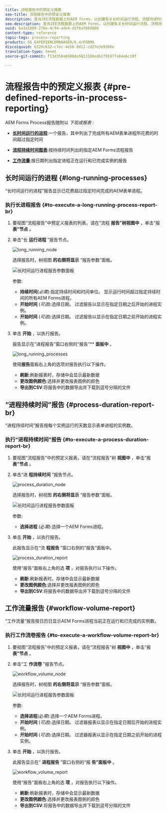 ```yaml
---
title: 流程报告中的预定义报表
seo-title: 流程报告中的预定义报表
description: 查询JEE流程数据上的AEM Forms，以创建有关长时间运行流程、流程持续时间和工作流卷的报告
seo-description: 查询JEE流程数据上的AEM Forms，以创建有关长时间运行流程、流程持续时间和工作流卷的报告
uuid: ba3a1809-270e-4c94-ade4-d2f6af86d860
content-type: reference
topic-tags: process-reporting
products: SG_EXPERIENCEMANAGER/6.4/FORMS
discoiquuid: 6320c632-c7ec-4e56-9d12-cd27e3e9306e
translation-type: tm+mt
source-git-commit: f13d358a6508da5813186ed61f959f7a84e6c19f

---
```



# 流程报告中的预定义报表 {#pre-defined-reports-in-process-reporting}

AEM Forms Process报告随附以 *下现成报表* :

* **[长时间运行的进程](/help/forms/using/process-reporting/pre-defined-reports-in-process-reporting.md#p-long-running-processes-p)**:一个报告，其中列出了完成所有AEM表单进程所花费的时间超过指定时间

* **[流程持续时间图表](/help/forms/using/process-reporting/pre-defined-reports-in-process-reporting.md#p-process-duration-report-br-p)**:按持续时间列出的指定AEM Forms流程报告

* **[工作流量](/help/forms/using/process-reporting/pre-defined-reports-in-process-reporting.md#p-workflow-volume-report-p)**:按日期列出指定进程正在运行和已完成实例的报告

## 长时间运行的进程 {#long-running-processes}

“长时间运行的进程”报告显示已花费超过指定时间完成的AEM表单进程。

### 执行长进程报告 {#to-execute-a-long-running-process-report-br}

1. 要视图“流程报告”中预定义报表的列表，请在“流程 **报告”树视图中** ，单击“报 **表”节点** 。
1. 单击“长 **运行进程** ”报告节点。

   ![long_running_node](assets/long_running_node.png)

   选择报告时，树视图 **的右侧将显示** “报告参数”面板。

   ![长时间运行进程报告参数面板](assets/report_parameters_panel.png)

   参数:

   * **持续时间**(*必需*):指定持续时间和时间单位。 显示运行时间超过指定持续时间的所有AEM Forms进程。
   * **开始时间** (*可选*):选择日期。 过滤报告以显示在指定日期之后开始的进程实例。
   * **开始时间** (*可选*):选择日期。 过滤报告以显示在指定日期之前开始的进程实例。

1. 单击 **开始** ，以执行报告。

   报告显示在“进程报告”窗口右侧的“报告”** **面板中** 。

   ![long_running_processes](assets/long_running_processes.png)

   使用**报告**面板右上角的选项对报告执行以下操作。

   * **刷新**:刷新报表时，存储中会显示最新数据
   * **更改图例颜色**:选择并更改报表图例的颜色
   * **导出到CSV**:将报告中的数据导出并下载到逗号分隔的文件

## “进程持续时间”报告 {#process-duration-report-br}

“进程持续时间”报告按每个实例运行的天数显示表单进程的实例数。

### 执行“进程持续时间”报告 {#to-execute-a-process-duration-report-br}

1. 要视图“流程报告”中的预定义报表，请在“流程报告”树 **视图中** ，单击“报 **表”节点** 。
1. 单击“进 **程持续时间** ”报告节点。

   ![process_duration_node](assets/process_duration_node.png)

   选择报告时，树视图 **的右侧将显示** “报告参数”面板。

   ![长时间运行进程报告参数面板](assets/process_duration_params.png)

   参数:

   * **选择进程** (必&#x200B;*需*):选择一个AEM Forms进程。

1. 单击 **开始** ，以执行报告。

   此报告显示在“流 **程报告** ”窗口右侧的“报告”面板中。

   ![process_duration_report](assets/process_duration_report.png)

   使用“报告”面板右上角的选 **项** ，对报告执行以下操作。

   * **刷新**:刷新报表时，存储中会显示最新数据
   * **更改图例颜色**:选择并更改报表图例的颜色
   * **导出到CSV**:将报告中的数据导出并下载到逗号分隔的文件

## 工作流量报告 {#workflow-volume-report}

“工作流量”报告按日历日显示AEM Forms进程当前正在运行和已完成的实例数。

### 执行工作流卷报告 {#to-execute-a-workflow-volume-report-br}

1. 要视图“流程报告”中的预定义报表，请在“流程报告”树 **视图中** ，单击“报 **表”节点** 。
1. 单击“工 **作流卷** ”报告节点。

   ![workflow_volume_node](assets/workflow_volume_node.png)

   选择报告时，树视图 **的右侧将显示** “报告参数”面板。

   ![长时间运行进程报告参数面板](assets/workflow_volume_params.png)

   参数:

   * **选择进程**(必&#x200B;*需*):选择一个AEM Forms进程。
   * **开始时间** (*可选*):选择日期。 过滤器报表以显示在指定日期后开始的进程实例。
   * **开始时间** (*可选*):选择日期。 过滤器报表以显示在指定日期之前开始的进程实例。

1. 单击 **开始** ，以执行报告。

   此报告显示在“ **进程报告** ”窗口右侧的“报 **告”面板中** 。

   ![workflow_volume_report](assets/workflow_volume_report.png)

   使用“报告”面板右上角的选 **项** ，对报告执行以下操作。

   * **刷新**:刷新报表时，存储中会显示最新数据
   * **更改图例颜色**:选择并更改报表图例的颜色
   * **导出到CSV**:将报告中的数据导出并下载到逗号分隔的文件

